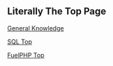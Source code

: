 ## Literally The Top Page

[General Knowledge](/General/00_index.md)

[SQL Top](/SQL/00_index.md)

[FuelPHP Top](/FuelPHP/00_index.md)
